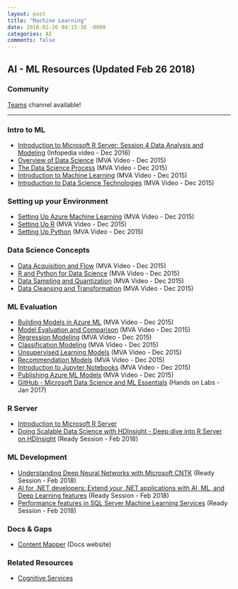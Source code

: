 ```yaml
---
layout: post
title: "Machine Learning"
date: 2018-02-26 04:15:16 -0800
categories: AI
comments: false
---
```


## AI - ML Resources (Updated Feb 26 2018)

### Community

[Teams](https://teams.microsoft.com/l/channel/19%3a9213dae678324a14a2ec4b904522a91f%40thread.skype/AI%2520-%2520Machine%2520Learning?groupId=dff0a70d-6316-4124-ae5a-e9d06f63ec34&tenantId=72f988bf-86f1-41af-91ab-2d7cd011db47) channel available!

<!-- Add in any communities worth following: blogs, twitter, etc. -->
---
<!-- Here, add in any links to useful resources. The structure is not fixed, it can be grouped by scenario, by tech, or set up as a learning path -->

### Intro to ML

- [Introduction to Microsoft R Server: Session 4 Data Analysis and Modeling](https://microsoft.sharepoint.com/sites/infopedia/media/details/AEVD-3-115352) (Infopedia video - Dec 2016)
- [Overview of Data Science](https://microsoft.sharepoint.com/sites/academy/media/AEVD-3-101985) (MVA Video - Dec 2015)
- [The Data Science Process](https://microsoft.sharepoint.com/sites/academy/media/AEVD-3-101986) (MVA Video - Dec 2015)
- [Introduction to Machine Learning](https://microsoft.sharepoint.com/sites/academy/media/AEVD-3-101987) (MVA Video - Dec 2015)
- [Introduction to Data Science Technologies](https://microsoft.sharepoint.com/sites/academy/media/AEVD-3-101992) (MVA Video - Dec 2015)

### Setting up your Environment

- [Setting Up Azure Machine Learning](https://microsoft.sharepoint.com/sites/academy/media/AEVD-3-101982) (MVA Video - Dec 2015)
- [Setting Up R](https://microsoft.sharepoint.com/sites/academy/media/AEVD-3-101983) (MVA Video - Dec 2015)
- [Setting Up Python](https://microsoft.sharepoint.com/sites/academy/media/AEVD-3-101984) (MVA Video - Dec 2015)

### Data Science Concepts

- [Data Acquisition and Flow](https://microsoft.sharepoint.com/sites/academy/media/AEVD-3-101993) (MVA Video - Dec 2015)
- [R and Python for Data Science](https://microsoft.sharepoint.com/sites/academy/media/AEVD-3-101994) (MVA Video - Dec 2015)
- [Data Sampling and Quantization](https://microsoft.sharepoint.com/sites/academy/media/AEVD-3-101995) (MVA Video - Dec 2015)
- [Data Cleansing and Transformation](https://microsoft.sharepoint.com/sites/academy/media/AEVD-3-101996) (MVA Video - Dec 2015)

### ML Evaluation

- [Building Models in Azure ML](https://microsoft.sharepoint.com/sites/academy/media/AEVD-3-101998) (MVA Video - Dec 2015)
- [Model Evaluation and Comparison](https://microsoft.sharepoint.com/sites/academy/media/AEVD-3-101999) (MVA Video - Dec 2015)
- [Regression Modeling](https://microsoft.sharepoint.com/sites/academy/media/AEVD-3-102000) (MVA Video - Dec 2015)
- [Classification Modeling](https://microsoft.sharepoint.com/sites/academy/media/AEVD-3-102009) (MVA Video - Dec 2015)
- [Unsupervised Learning Models](https://microsoft.sharepoint.com/sites/academy/media/AEVD-3-102001) (MVA Video - Dec 2015)
- [Recommendation Models](https://microsoft.sharepoint.com/sites/academy/media/AEVD-3-102002) (MVA Video - Dec 2015)
- [Introduction to Jupyter Notebooks](https://microsoft.sharepoint.com/sites/academy/media/AEVD-3-102003) (MVA Video - Dec 2015)
- [Publishing Azure ML Models](https://microsoft.sharepoint.com/sites/academy/media/AEVD-3-102004) (MVA Video - Dec 2015)
- [GitHub - Microsoft Data Science and ML Essentials](https://github.com/MicrosoftLearning/Data-Science-Essentials/tree/master/Labs) (Hands on Labs - Jan 2017)

### R Server

- [Introduction to Microsoft R Server](https://channel9.msdn.com/Series/Microsoft-R-Server-Series)
- [Doing Scalable Data Science with HDInsight - Deep dive into R Server on HDInsight](https://content.microsoftready.com/FY18Q3/session/DAI-AAAI304-R1) (Ready Session - Feb 2018)

### ML Development

- [Understanding Deep Neural Networks with Microsoft CNTK](https://content.microsoftready.com/FY18Q3/session/CD-ARC319) (Ready Session - Feb 2018)
- [AI for .NET developers: Extend your .NET applications with AI, ML, and Deep Learning features](https://content.microsoftready.com/FY18Q3/session/CD-DEV312) (Ready Session - Feb 2018)
- [Performance features in SQL Server Machine Learning Services](https://content.microsoftready.com/FY18Q3/session/DAI-AAAI302) (Ready Session - Feb 2018)

### Docs & Gaps

- [Content Mapper](https://contentmapper.azurewebsites.net/?directory=ML&filename=ml.json) (Docs website)

### Related Resources

- [Cognitive Services](cognitive)
